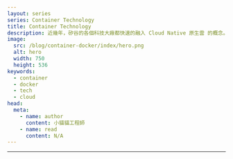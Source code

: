 ```yaml
---
layout: series
series: Container Technology
title: Container Technology
description: 近幾年，矽谷的各個科技大廠都快速的融入 Cloud Native 原生雲 的概念。就連新興 Startups 創業 公司的軟體開發也都是直接基於 Cloud Native 概念開始的。這代表著現代的工程師想要具有競爭力，無論工作是 Frontend、Backend、又或是 Operations，對 Cloud 雲端 相關內容有著基本的了解都會是大大的加分。而在 Cloud Native 的世界中，Container 容器 則扮演著至關重要的基本角色。
image:
  src: /blog/container-docker/index/hero.png
  alt: hero
  width: 750
  height: 536
keywords:
  - container
  - docker
  - tech
  - cloud
head:
  meta:
    - name: author
      content: 小貓貓工程師
    - name: read
      content: N/A
---
```


---

